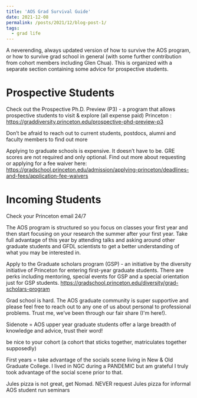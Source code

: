 ```yaml
---
title: 'AOS Grad Survival Guide'
date: 2021-12-08
permalink: /posts/2021/12/blog-post-1/
tags:
  - grad life
---
```


A neverending, always updated version of how to survive the AOS program, or how to survive grad school in general (with some further contribution from cohort members including Glen Chua). This is organized with a separate section containing some advice for prospective students.

Prospective Students
======

Check out the Prospective Ph.D. Preview (P3) - a program that allows prospective students to visit & explore (all expense paid) Princeton : https://graddiversity.princeton.edu/prospective-phd-preview-p3

Don’t be afraid to reach out to current students, postdocs, alumni and faculty members to find out more

Applying to graduate schools is expensive. It doesn’t have to be. GRE scores are not required and only optional. Find out more about requesting or applying for a fee waiver here: https://gradschool.princeton.edu/admission/applying-princeton/deadlines-and-fees/application-fee-waivers

 

 

Incoming Students
======

Check your Princeton email 24/7

The AOS program is structured so you focus on classes your first year and then start focusing on your research the summer after your first year. Take full advantage of this year by attending talks and asking around other graduate students and GFDL scientists to get a better understanding of what you may be interested in.

Apply to the Graduate scholars program (GSP) - an initiative by the diversity initiative of Princeton for entering first-year graduate students. There are perks including mentoring, special events for GSP and a special orientation just for GSP students. https://gradschool.princeton.edu/diversity/grad-scholars-program

Grad school is hard. The AOS graduate community is super supportive and please feel free to reach out to any one of us about personal to professional problems. Trust me, we’ve been through our fair share (I'm here!).

Sidenote = AOS upper year graduate students offer a large breadth of knowledge and advice, trust their word!

be nice to your cohort (a cohort that sticks together, matriculates together supposedly)

First years = take advantage of the socials scene living in New & Old Graduate College. I lived in NGC during a PANDEMIC but am grateful I truly took advantage of the social scene prior to that.

Jules pizza is not great, get Nomad. NEVER request Jules pizza for informal AOS student run seminars
